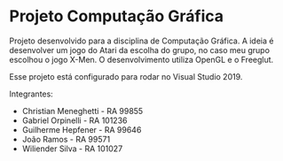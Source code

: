 ﻿# Projeto Computação Gráfica

Projeto desenvolvido para a disciplina de Computação Gráfica.
A ideia é desenvolver um jogo do Atari da escolha do grupo, no caso meu grupo escolhou o jogo X-Men.
O desenvolvimento utiliza OpenGL e o Freeglut.

Esse projeto está configurado para rodar no Visual Studio 2019.

Integrantes:
* Christian Meneghetti - RA 99855
* Gabriel Orpinelli - RA 101236
* Guilherme Hepfener - RA 99646
* João Ramos - RA 99571
* Wiliender Silva - RA 101027
